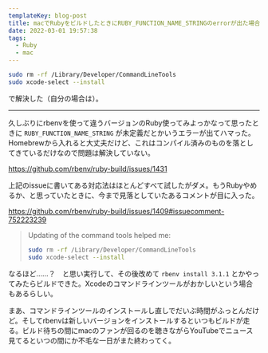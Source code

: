 ```yaml
---
templateKey: blog-post
title: macでRubyをビルドしたときにRUBY_FUNCTION_NAME_STRINGのerrorが出た場合
date: 2022-03-01 19:57:38
tags:
  - Ruby
  - mac
---
```


```sh
sudo rm -rf /Library/Developer/CommandLineTools
sudo xcode-select --install
```
で解決した（自分の場合は）。

---

久しぶりにrbenvを使って違うバージョンのRuby使ってみよっかなって思ったときに `RUBY_FUNCTION_NAME_STRING` が未定義だとかいうエラーが出てハマった。Homebrewから入れると大丈夫だけど、これはコンパイル済みのものを落としてきているだけなので問題は解決していない。

https://github.com/rbenv/ruby-build/issues/1431

上記のissueに書いてある対応法はほとんどすべて試したがダメ。もうRubyやめるか、と思っていたときに、今まで見落としていたあるコメントが目に入った。

https://github.com/rbenv/ruby-build/issues/1409#issuecomment-752223239
> Updating of the command tools helped me:
>
> ```sh
> sudo rm -rf /Library/Developer/CommandLineTools
> sudo xcode-select --install
> ```

なるほど……？　と思い実行して、その後改めて `rbenv install 3.1.1` とかやってみたらビルドできた。Xcodeのコマンドラインツールがおかしいという場合もあるらしい。

まあ、コマンドラインツールのインストールし直しでだいぶ時間がふっとんだけど。そしてrbenvは新しいバージョンをインストールするといつもビルドが走る。ビルド待ちの間にmacのファンが回るのを聴きながらYouTubeでニュース見てるといつの間にか不毛な一日がまた終わってく。
